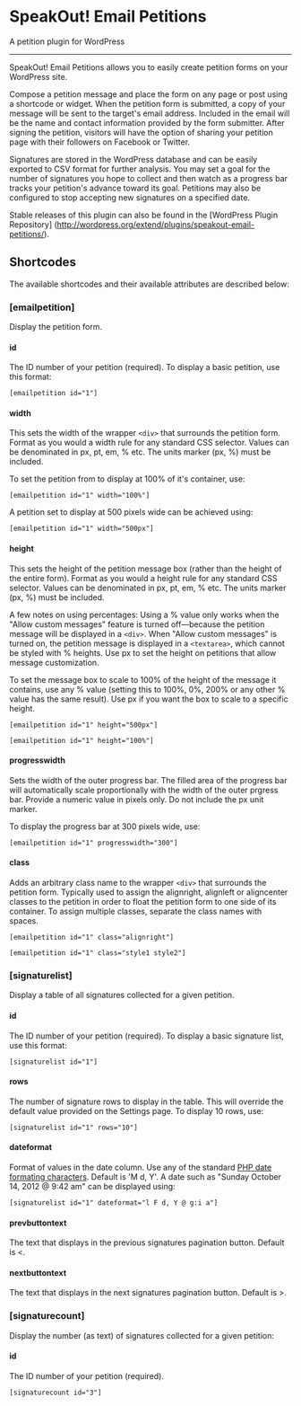 SpeakOut! Email Petitions
=======================

A petition plugin for WordPress
___

SpeakOut! Email Petitions allows you to easily create petition forms on your WordPress site.

Compose a petition message and place the form on any page or post using a shortcode or widget. When the petition form is submitted, a copy of your message will be sent to the target's email address. Included in the email will be the name and contact information provided by the form submitter. After signing the petition, visitors will have the option of sharing your petition page with their followers on Facebook or Twitter.

Signatures are stored in the WordPress database and can be easily exported to CSV format for further analysis. You may set a goal for the number of signatures you hope to collect and then watch as a progress bar tracks your petition's advance toward its goal. Petitions may also be configured to stop accepting new signatures on a specified date.

Stable releases of this plugin can also be found in the [WordPress Plugin Repository] (http://wordpress.org/extend/plugins/speakout-email-petitions/).


Shortcodes
---------------------

The available shortcodes and their available attributes are described below:

### [emailpetition]
Display the petition form.

#### id
The ID number of your petition (required). To display a basic petition, use this format:

```
[emailpetition id="1"]
```

#### width
This sets the width of the wrapper `<div>` that surrounds the petition form. Format as you would a width rule for any standard CSS selector. Values can be denominated in px, pt, em, % etc. The units marker (px, %) must be included.

To set the petition from to display at 100% of it's container, use:

```
[emailpetition id="1" width="100%"]
```

A petition set to display at 500 pixels wide can be achieved using:

```
[emailpetition id="1" width="500px"]
```

#### height
This sets the height of the petition message box (rather than the height of the entire form). Format as you would a height rule for any standard CSS selector. Values can be denominated in px, pt, em, % etc. The units marker (px, %) must be included.

A few notes on using percentages:
Using a % value only works when the "Allow custom messages" feature is turned off—because the petition message will be displayed in a `<div>`. When "Allow custom messages" is turned on, the petition message is displayed in a `<textarea>`, which cannot be styled with % heights. Use px to set the height on petitions that allow message customization.

To set the message box to scale to 100% of the height of the message it contains, use any % value (setting this to 100%, 0%, 200% or any other % value has the same result). Use px if you want the box to scale to a specific height.

```
[emailpetition id="1" height="500px"]
```
```
[emailpetition id="1" height="100%"]
```

#### progresswidth
Sets the width of the outer progress bar. The filled area of the progress bar will automatically scale proportionally with the width of the outer prgress bar. Provide a numeric value in pixels only. Do not include the px unit marker.

To display the progress bar at 300 pixels wide, use:

```
[emailpetition id="1" progresswidth="300"]
```

#### class
Adds an arbitrary class name to the wrapper `<div>` that surrounds the petition form. Typically used to assign the alignright, alignleft or aligncenter classes to the petition in order to float the petition form to one side of its container. To assign multiple classes, separate the class names with spaces.

```
[emailpetition id="1" class="alignright"]
```
```
[emailpetition id="1" class="style1 style2"]
```

### [signaturelist]
Display a table of all signatures collected for a given petition.

#### id
The ID number of your petition (required). To display a basic signature list, use this format:

```
[signaturelist id="1"]
```

#### rows
The number of signature rows to display in the table. This will override the default value provided on the Settings page. To display 10 rows, use:

```
[signaturelist id="1" rows="10"]
```

#### dateformat
Format of values in the date column. Use any of the standard [PHP date formating characters](http://php.net/manual/en/function.date.php). Default is 'M d, Y'. A date such as "Sunday October 14, 2012 @ 9:42 am" can be displayed using:

```
[signaturelist id="1" dateformat="l F d, Y @ g:i a"]
```

#### prevbuttontext
The text that displays in the previous signatures pagination button. Default is &lt;.

#### nextbuttontext
The text that displays in the next signatures pagination button. Default is &gt;.


### [signaturecount]
Display the number (as text) of signatures collected for a given petition:

#### id
The ID number of your petition (required).

```
[signaturecount id="3"]
```